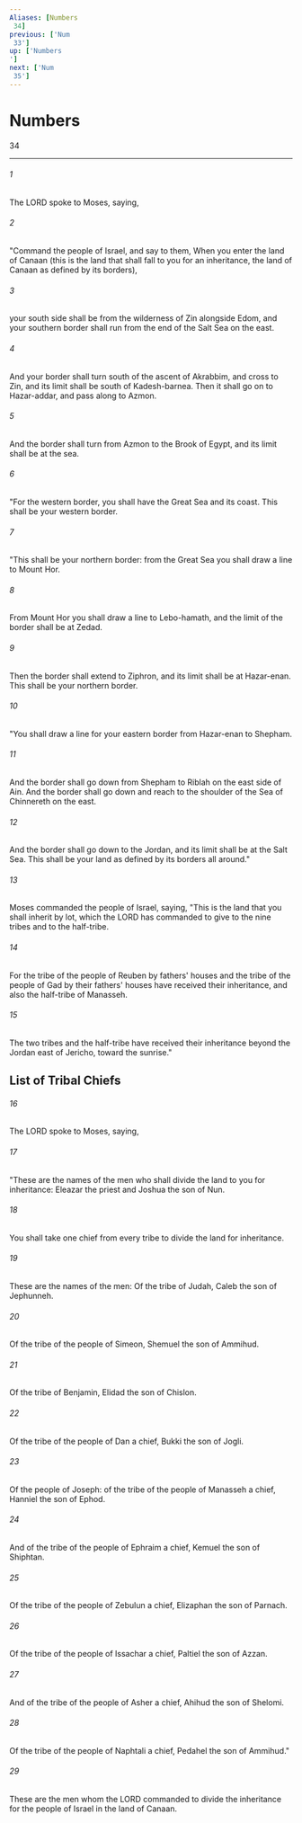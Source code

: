 ```yaml
---
Aliases: [Numbers 34]
previous: ['Num 33']
up: ['Numbers']
next: ['Num 35']
---
```

# Numbers 34

***
 

###### 1 
The LORD spoke to Moses, saying,  

###### 2 
"Command the people of Israel, and say to them, When you enter the land of Canaan (this is the land that shall fall to you for an inheritance, the land of Canaan as defined by its borders),  

###### 3 
your south side shall be from the wilderness of Zin alongside Edom, and your southern border shall run from the end of the Salt Sea on the east.  

###### 4 
And your border shall turn south of the ascent of Akrabbim, and cross to Zin, and its limit shall be south of Kadesh-barnea. Then it shall go on to Hazar-addar, and pass along to Azmon.  

###### 5 
And the border shall turn from Azmon to the Brook of Egypt, and its limit shall be at the sea.  

###### 6 
"For the western border, you shall have the Great Sea and its coast. This shall be your western border.  

###### 7 
"This shall be your northern border: from the Great Sea you shall draw a line to Mount Hor.  

###### 8 
From Mount Hor you shall draw a line to Lebo-hamath, and the limit of the border shall be at Zedad.  

###### 9 
Then the border shall extend to Ziphron, and its limit shall be at Hazar-enan. This shall be your northern border.  

###### 10 
"You shall draw a line for your eastern border from Hazar-enan to Shepham.  

###### 11 
And the border shall go down from Shepham to Riblah on the east side of Ain. And the border shall go down and reach to the shoulder of the Sea of Chinnereth on the east.  

###### 12 
And the border shall go down to the Jordan, and its limit shall be at the Salt Sea. This shall be your land as defined by its borders all around."  

###### 13 
Moses commanded the people of Israel, saying, "This is the land that you shall inherit by lot, which the LORD has commanded to give to the nine tribes and to the half-tribe.  

###### 14 
For the tribe of the people of Reuben by fathers' houses and the tribe of the people of Gad by their fathers' houses have received their inheritance, and also the half-tribe of Manasseh.  

###### 15 
The two tribes and the half-tribe have received their inheritance beyond the Jordan east of Jericho, toward the sunrise."  ## List of Tribal Chiefs  

###### 16 
The LORD spoke to Moses, saying,  

###### 17 
"These are the names of the men who shall divide the land to you for inheritance: Eleazar the priest and Joshua the son of Nun.  

###### 18 
You shall take one chief from every tribe to divide the land for inheritance.  

###### 19 
These are the names of the men: Of the tribe of Judah, Caleb the son of Jephunneh.  

###### 20 
Of the tribe of the people of Simeon, Shemuel the son of Ammihud.  

###### 21 
Of the tribe of Benjamin, Elidad the son of Chislon.  

###### 22 
Of the tribe of the people of Dan a chief, Bukki the son of Jogli.  

###### 23 
Of the people of Joseph: of the tribe of the people of Manasseh a chief, Hanniel the son of Ephod.  

###### 24 
And of the tribe of the people of Ephraim a chief, Kemuel the son of Shiphtan.  

###### 25 
Of the tribe of the people of Zebulun a chief, Elizaphan the son of Parnach.  

###### 26 
Of the tribe of the people of Issachar a chief, Paltiel the son of Azzan.  

###### 27 
And of the tribe of the people of Asher a chief, Ahihud the son of Shelomi.  

###### 28 
Of the tribe of the people of Naphtali a chief, Pedahel the son of Ammihud."  

###### 29 
These are the men whom the LORD commanded to divide the inheritance for the people of Israel in the land of Canaan.
